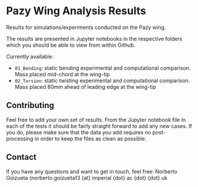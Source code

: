 # Pazy Wing Analysis Results

Results for simulations/experiments conducted on the Pazy wing.

The results are presented in Jupyter notebooks in the respective folders which you should be able to view from within Github.

Currently available:
  
  * `01_Bending`: static bending experimental and computational comparison. Mass placed mid-chord at the wing-tip
  * `02_Torsion`: static twisting experimental and computational comparison. Mass placed 80mm ahead of leading edge at the wing-tip
  
## Contributing

Feel free to add your own set of results. From the Jupyter notebook file in each of the tests it should be fairly straight forward to add any new cases. If you do, please make sure that the data you add requires no post-processing in order to keep the files as clean as possible.

## Contact

If you have any questions and want to get in touch, feel free: Norberto Goizueta (norberto.goizueta13 {at} imperial {dot} ac {dot} {dot} uk 
